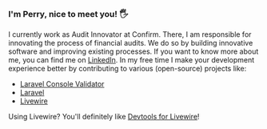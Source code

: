### I'm Perry, nice to meet you! 🖐️
I currently work as Audit Innovator at Confirm. There, I am responsible for innovating the process of financial audits. 
We do so by building innovative software and improving existing processes.
If you want to know more about me, you can find me on [LinkedIn](https://www.linkedin.com/in/perryvandermeer/).
In my free time I make your development experience better by contributing to various (open-source) projects like:
- [Laravel Console Validator](https://github.com/PerryvanderMeer/laravel-console-validator)
- [Laravel](https://github.com/laravel/framework/pulls?q=is%3Apr+author%3APerryvanderMeer+is%3Amerged)
- [Livewire](https://github.com/livewire/livewire/pulls?q=is%3Apr+author%3APerryvanderMeer+is%3Amerged)

Using Livewire? You'll definitely like [Devtools for Livewire](https://devtools-for-livewire.com)!
